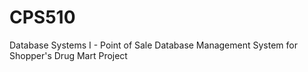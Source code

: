 # CPS510
Database Systems I - Point of Sale Database Management System for Shopper's Drug Mart Project

